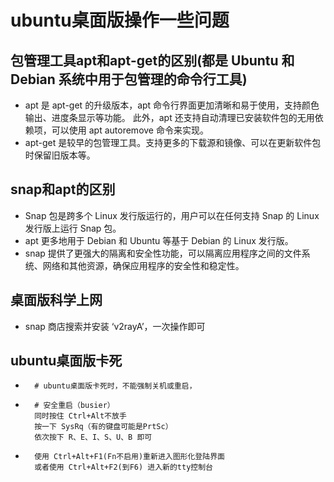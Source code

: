 # ubuntu桌面版操作一些问题

## 包管理工具apt和apt-get的区别(都是 Ubuntu 和 Debian 系统中用于包管理的命令行工具)
* apt 是 apt-get 的升级版本，apt 命令行界面更加清晰和易于使用，支持颜色输出、进度条显示等功能。
此外，apt 还支持自动清理已安装软件包的无用依赖项，可以使用 apt autoremove 命令来实现。
* apt-get 是较早的包管理工具。支持更多的下载源和镜像、可以在更新软件包时保留旧版本等。

## snap和apt的区别
* Snap 包是跨多个 Linux 发行版运行的，用户可以在任何支持 Snap 的 Linux 发行版上运行 Snap 包。
* apt 更多地用于 Debian 和 Ubuntu 等基于 Debian 的 Linux 发行版。
* snap 提供了更强大的隔离和安全性功能，可以隔离应用程序之间的文件系统、网络和其他资源，确保应用程序的安全性和稳定性。

## 桌面版科学上网
* snap 商店搜索并安装 ‘v2rayA’，一次操作即可

## ubuntu桌面版卡死
* ```
    # ubuntu桌面版卡死时，不能强制关机或重启，
* ```
    # 安全重启（busier）
    同时按住 Ctrl+Alt不放手
    按一下 SysRq（有的键盘可能是PrtSc）
    依次按下 R、E、I、S、U、B 即可
* ```
    使用 Ctrl+Alt+F1(Fn不启用)重新进入图形化登陆界面
    或者使用 Ctrl+Alt+F2(到F6) 进入新的tty控制台

    
